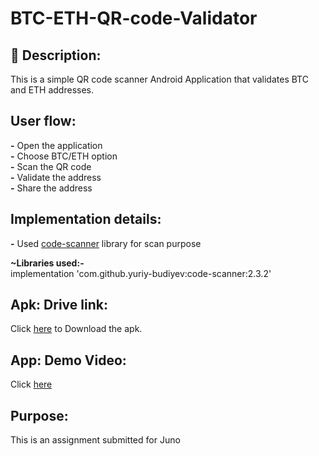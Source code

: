 # BTC-ETH-QR-code-Validator

## :scroll: Description:
This is a simple QR code scanner Android Application that validates BTC and ETH addresses.

## User flow:
**-** Open the application<br />
**-** Choose BTC/ETH option<br />
**-** Scan the QR code<br />
**-** Validate the address<br />
**-** Share the address<br />

## Implementation details:
**-** Used [code-scanner](https://github.com/yuriy-budiyev/code-scanner) library for scan purpose<br />

**~Libraries used:-<br />**
implementation 'com.github.yuriy-budiyev:code-scanner:2.3.2'<br />

## Apk: Drive link:
Click [here](https://drive.google.com/file/) to Download the apk.

## App: Demo Video:
Click [here](https://)

## Purpose:
This is an assignment submitted for Juno
```

